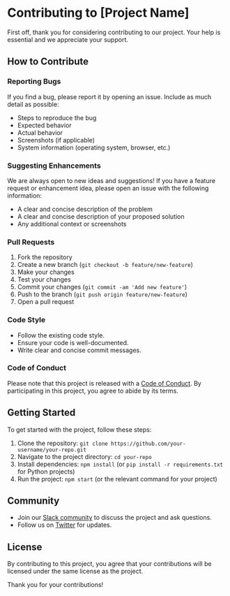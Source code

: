 # Contributing to [Project Name]

First off, thank you for considering contributing to our project. Your help is essential and we appreciate your support.

## How to Contribute

### Reporting Bugs
If you find a bug, please report it by opening an issue. Include as much detail as possible:
- Steps to reproduce the bug
- Expected behavior
- Actual behavior
- Screenshots (if applicable)
- System information (operating system, browser, etc.)

### Suggesting Enhancements
We are always open to new ideas and suggestions! If you have a feature request or enhancement idea, please open an issue with the following information:
- A clear and concise description of the problem
- A clear and concise description of your proposed solution
- Any additional context or screenshots

### Pull Requests
1. Fork the repository
2. Create a new branch (`git checkout -b feature/new-feature`)
3. Make your changes
4. Test your changes
5. Commit your changes (`git commit -am 'Add new feature'`)
6. Push to the branch (`git push origin feature/new-feature`)
7. Open a pull request

### Code Style
- Follow the existing code style.
- Ensure your code is well-documented.
- Write clear and concise commit messages.

### Code of Conduct
Please note that this project is released with a [Code of Conduct](CODE_OF_CONDUCT.md). By participating in this project, you agree to abide by its terms.

## Getting Started
To get started with the project, follow these steps:
1. Clone the repository: `git clone https://github.com/your-username/your-repo.git`
2. Navigate to the project directory: `cd your-repo`
3. Install dependencies: `npm install` (or `pip install -r requirements.txt` for Python projects)
4. Run the project: `npm start` (or the relevant command for your project)

## Community
- Join our [Slack community](https://example.slack.com) to discuss the project and ask questions.
- Follow us on [Twitter](https://twitter.com/yourproject) for updates.

## License
By contributing to this project, you agree that your contributions will be licensed under the same license as the project.

Thank you for your contributions!
